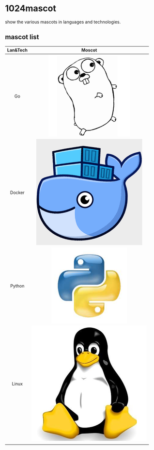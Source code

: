# 1024mascot
show the various mascots in languages and technologies.



## mascot list

| Lan&Tech |                            Moscot                            |
| :------: | :----------------------------------------------------------: |
|    Go    | ![Go](https://github.com/AlbertGithubHome/1024mascot/raw/master/asset/img/Go.png) |
|  Docker  | ![Docker](https://github.com/AlbertGithubHome/1024mascot/raw/master/asset/img/Docker.png) |
|  Python  | ![Python](https://github.com/AlbertGithubHome/1024mascot/raw/master/asset/img/Python.png) |
|  Linux   | ![Linux](https://github.com/AlbertGithubHome/1024mascot/raw/master/asset/img/Linux.png) |
|          |                                                              |

